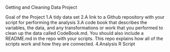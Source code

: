 Getting and Cleaning Data Project

Goal of the Project
1.A tidy data set
2.A link to a Github repository with your script for performing the analysis
3.A code book that describes the variables, the data, and any transformations or work that you performed to clean up the data called CodeBook.md. You should also include a README.md in the repo with your scripts. This repo explains how all of the scripts work and how they are connected.
4.Analysis R Script

